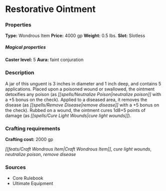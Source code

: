 ﻿---
Title: "Restorative Ointment"
Type: "Wondrous Item"
Price: "4000 gp"
Weight: "0.5 lbs."
Slot: "Slotless"
Caster level: "5"
Aura: "faint conjuration"
Description: |
  "A jar of this unguent is 3 inches in diameter and 1 inch deep, and contains 5 applications. Placed upon a poisoned wound or swallowed, the ointment detoxifies any poison (as _neutralize poison_ with a +5 bonus on the check). Applied to a diseased area, it removes the disease (as _remove disease_ with a +5 bonus on the check). Rubbed on a wound, the ointment cures 1d8+5 points of damage (as _cure light wounds_)."
Crafting cost: "2000 gp"
Sources: "['Core Rulebook', 'Ultimate Equipment']"
---

# Restorative Ointment

### Properties

**Type:** Wondrous Item **Price:** 4000 gp **Weight:** 0.5 lbs. **Slot:** Slotless

##### Magical properties

**Caster level:** 5 **Aura:** faint conjuration

### Description

A jar of this unguent is 3 inches in diameter and 1 inch deep, and contains 5 applications. Placed upon a poisoned wound or swallowed, the ointment detoxifies any poison (as _[[spells/Neutralize Poison|neutralize poison]]_ with a +5 bonus on the check). Applied to a diseased area, it removes the disease (as _[[spells/Remove Disease|remove disease]]_ with a +5 bonus on the check). Rubbed on a wound, the ointment cures 1d8+5 points of damage (as _[[spells/Cure Light Wounds|cure light wounds]]_).

### Crafting requirements

**Crafting cost:** 2000 gp

_[[feats/Craft Wondrous Item|Craft Wondrous Item]]_, _cure light wounds_, _neutralize poison_, _remove disease_

### Sources

* Core Rulebook
* Ultimate Equipment